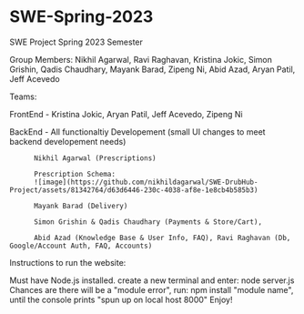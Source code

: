 # SWE-Spring-2023
SWE Project 
Spring 2023 Semester

Group Members: Nikhil Agarwal, Ravi Raghavan, Kristina Jokic, Simon Grishin, Qadis Chaudhary, Mayank Barad, Zipeng Ni, Abid Azad, Aryan Patil, Jeff Acevedo

Teams: 

FrontEnd - Kristina Jokic, Aryan Patil, Jeff Acevedo, Zipeng Ni

BackEnd - All functionaltiy Developement (small UI changes to meet backend developement needs)

          Nikhil Agarwal (Prescriptions)

          Prescription Schema:
          ![image](https://github.com/nikhildagarwal/SWE-DrubHub-Project/assets/81342764/d63d6446-230c-4038-af8e-1e8cb4b585b3)
          
          Mayank Barad (Delivery)
          
          Simon Grishin & Qadis Chaudhary (Payments & Store/Cart),

          Abid Azad (Knowledge Base & User Info, FAQ), Ravi Raghavan (Db, Google/Account Auth, FAQ, Accounts)

Instructions to run the website:

Must have Node.js installed.
create a new terminal and enter: node server.js 
Chances are there will be a "module error", run: npm install "module name", until the console prints "spun up on local host 8000"
Enjoy!

